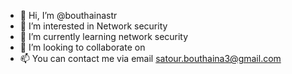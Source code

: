 - 👋 Hi, I’m @bouthainastr
- 👀 I’m interested in Network security 
- 🌱 I’m currently learning network security 
- 💞️ I’m looking to collaborate on 
- 📫 You can contact me via email satour.bouthaina3@gmail.com 

<!---
bouthainastr/bouthainastr is a ✨ special ✨ repository because its `README.md` (this file) appears on your GitHub profile.
You can click the Preview link to take a look at your changes.
--->

